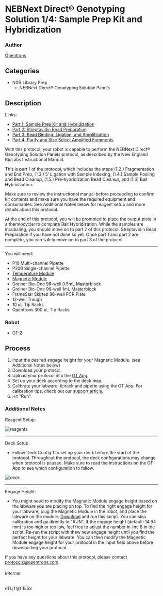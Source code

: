 # NEBNext Direct® Genotyping Solution 1/4: Sample Prep Kit and Hybridization

### Author
[Opentrons](http://www.opentrons.com/)

## Categories
* NGS Library Prep
    * NEBNext Direct® Genotyping Solution Panels

## Description
Links:
* [Part 1: Sample Prep Kit and Hybridization](./1553-part1)
* [Part 2: Streptavidin Bead Preparation](./1553-part2)
* [Part 3: Bead Binding, Ligation, and Amplification](./1553-part3)
* [Part 4: Purify and Size Select Amplified Fragments](./1553-part4)

With this protocol, your robot is capable to perform the NEBNext Direct® Genotyping Solution Panels protocol, as described by the New England BioLabs Instructional Manual.

This is part 1 of the protocol, which includes the steps (1.2.) Fragmentation and End Prep, (1.3.) 5' Ligation with Sample Indexing, (1.4.) Sample Pooling and Bead Cleanup, (1.5.) Pre-hybridization Bead Cleanup, and (1.6) Bait Hybridization.

Make sure to review the instructional manual before proceeding to confirm kit contents and make sure you have the required equipment and consumables. See Additional Notes below for reagent setup and more details about this protocol.

At the end of this protocol, you will be prompted to place the output plate in a thermocycler to complete Bait Hybridization. While the samples are incubating, you should move on to part 2 of this protocol: Streptavidin Bead Preparation if you have not done so yet. Once part 1 and part 2 are complete, you can safely move on to part 3 of the protocol.


---

You will need:
* P10 Multi-channel Pipette
* P300 Single-channel Pipette
* [Temperature Module](https://shop.opentrons.com/products/tempdeck)
* [Magnetic Module](https://shop.opentrons.com/products/magdeck)
* Greiner Bio-One 96-well 0.5mL Masterblock
* Greiner Bio-One 96-well 1mL Masterblock
* FrameStar Skirted 96-well PCR Plate
* 12-well Trough
* 10 uL Tip Racks
* Opentrons 300 uL Tip Racks

### Robot
* [OT-2](https://opentrons.com/ot-2)

## Process
1. Input the desired engage height for your Magnetic Module. (see Additional Notes below)
2. Download your protocol.
3. Upload your protocol into the [OT App](https://opentrons.com/ot-app).
4. Set up your deck according to the deck map.
5. Calibrate your labware, tiprack and pipette using the OT App. For calibration tips, check out our [support article](https://support.opentrons.com/ot-2/getting-started-software-setup/deck-calibration).
6. Hit "Run".


### Additional Notes
Reagent Setup:

![reagents](https://s3.amazonaws.com/opentrons-protocol-library-website/custom-README-images/1553/part1-reagent.png)

---

Deck Setup:

* Follow Deck Config 1 to set up your deck before the start of the protocol. Throughout the protocol, the deck configurations may change when protocol is paused. Make sure to read the instructions on the OT App to see which configuration to follow.

![deck](https://s3.amazonaws.com/opentrons-protocol-library-website/custom-README-images/1553/part1-deck.png)

---

Engage Height:

* You might need to modify the Magnetic Module engage height based on the labware you are placing on top. To find the right engage height for your labware, plug the Magnetic Module in the robot, and place the labware on the module. [Download](https://s3.amazonaws.com/opentrons-protocol-library-website/custom-README-images/1553/test_mag_module_engage_height.py) and run this script. You can skip calibration and go directly to "RUN". If the engage height (default: 14.94 mm) is too high or too low, feel free to adjust the number in line 8 in the script. Re-run the script with thew new engage height until you find the perfect height for your labware. You can then modify the Magnetic Module engage height for your protocol in the input field above before downloading your protocol.

If you have any questions about this protocol, please contact protocols@opentrons.com.

###### Internal
eTlJ11jO
1553
